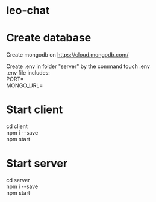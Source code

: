 # leo-chat

# Create database
Create mongodb on https://cloud.mongodb.com/

Create .env in folder "server" by the command touch .env <br/>
.env file includes: <br/>
PORT= <br/>
MONGO_URL= <br/>

# Start client
cd client <br/>
npm i --save <br/>
npm start <br/>

# Start server
cd server <br/>
npm i --save <br/>
npm start <br/>
